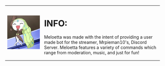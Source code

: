 
<table>
    <tr>
        <td><img src="images/Dance.gif" width="500"></td>
      <td><h1>INFO:</h1><p>Meloetta was made with the intent of providing a user made bot for the streamer, Mrpieman10's, Discord Server. Meloetta features a variety of commands which range from moderation, music, and just for fun!</p></td>    
    </tr>
</table>
